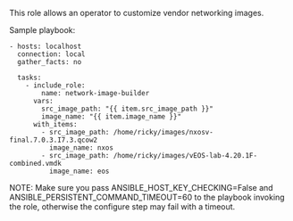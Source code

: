 This role allows an operator to customize vendor networking images.

Sample playbook:
```
- hosts: localhost
  connection: local
  gather_facts: no

  tasks:
    - include_role:
        name: network-image-builder
      vars:
        src_image_path: "{{ item.src_image_path }}"
        image_name: "{{ item.image_name }}"
      with_items:
        - src_image_path: /home/ricky/images/nxosv-final.7.0.3.I7.3.qcow2
          image_name: nxos
        - src_image_path: /home/ricky/images/vEOS-lab-4.20.1F-combined.vmdk
          image_name: eos
```

NOTE: Make sure you pass ANSIBLE_HOST_KEY_CHECKING=False and ANSIBLE_PERSISTENT_COMMAND_TIMEOUT=60 to the playbook invoking the role,
otherwise the configure step may fail with a timeout.
